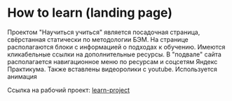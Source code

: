 <h1>How to learn (landing page)</h1>
<p>Проектом "Научиться учиться" является посадочная страница, свёрстанная статически по методологии БЭМ. На странице располагаются блоки с информацией о подходах к обучению. Имеются кликабельные ссылки на дополнительные ресурсы. В "подвале" сайта располагается навигационное меню по ресурсам и соцсетям Яндекс Практикума.
Также вставлены видеоролики с youtube. Используется анимация</p>

Ссылка на рабочий проект: [learn-project](https://lear-project.surge.sh)

